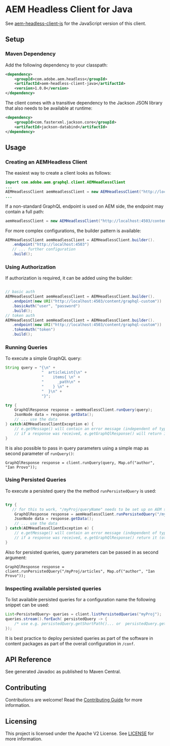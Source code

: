# AEM Headless Client for Java

See [aem-headless-client-js](https://github.com/adobe/aem-headless-client-js) for the JavaScript version of this client.

## Setup

### Maven Dependency

Add the following dependency to your classpath:

```xml
<dependency>
	<groupId>com.adobe.aem.headless</groupId>
	<artifactId>aem-headless-client-java</artifactId>
	<version>1.0.0</version>
</dependency>
```

The client comes with a transitive dependency to the Jackson JSON library that also needs to be available at runtime:
 
```xml
<dependency>
	<groupId>com.fasterxml.jackson.core</groupId>
	<artifactId>jackson-databind</artifactId>
</dependency>
```

## Usage

### Creating an AEMHeadless Client

The easiest way to create a client looks as follows: 

```java
import com.adobe.aem.graphql.client.AEMHeadlessClient
...
AEMHeadlessClient aemHeadlessClient = new AEMHeadlessClient("http://localhost:4503");
...
```

If a non-standard GraphQL endpoint is used on AEM side, the endpoint may contain a full path:

```java
aemHeadlessClient = new AEMHeadlessClient("http://localhost:4503/content/graphql-custom");
```

For more complex configurations, the builder pattern is available:

```java
AEMHeadlessClient aemHeadlessClient = AEMHeadlessClient.builder().
   .endpoint("http://localhost:4503")
   // ... further configuration
   .build();
```


### Using Authorization

If authorization is required, it can be added using the builder:

```java

// basic auth
AEMHeadlessClient aemHeadlessClient = AEMHeadlessClient.builder().
   .endpoint(new URI("http://localhost:4503/content/graphql-custom"))
   .basicAuth("user", "password")
   .build();
// token auth   
AEMHeadlessClient aemHeadlessClient = AEMHeadlessClient.builder().
   .endpoint(new URI("http://localhost:4503/content/graphql-custom"))
   .tokenAuth("token")
   .build();
```


### Running Queries 

To execute a simple GraphQL query:

```java
String query = "{\n" + 
				"  articleList{\n" + 
				"    items{ \n" + 
				"      _path\n" + 
				"    } \n" + 
				"  }\n" + 
				"}";

try {
	GraphQlResponse response = aemHeadlessClient.runQuery(query);
	JsonNode data = response.getData();
	// ... use the data
} catch(AEMHeadlessClientException e) {
	// e.getMessage() will contain an error message (independent of type of error)
	// if a response was received, e.getGraphQlResponse() will return it (otherwise null)
}
```

It is also possible to pass in query parameters using a simple map as second parameter of `runQuery()`:

```
GraphQlResponse response = client.runQuery(query, Map.of("author", "Ian Provo"));
```


### Using Persisted Queries

To execute a persisted query the the method `runPersistedQuery` is used:

```java

try {
   // for this to work, "/myProj/queryName" needs to be set up on AEM side
	GraphQlResponse response = aemHeadlessClient.runPersistedQuery("/myProj/queryName");
	JsonNode data = response.getData();
	// ... use the data
} catch(AEMHeadlessClientException e) {
	// e.getMessage() will contain an error message (independent of type of error)
	// if a response was received, e.getGraphQlResponse() return it (otherwise null)
}
```

Also for persisted queries, query parameters can be passed in as second argument:

```
GraphQlResponse response = client.runPersistedQuery("/myProj/articles", Map.of("author", "Ian Provo"));
```


### Inspecting available persisted queries

To list available persisted queries for a configuration name the following snippet can be used:

```java
List<PersistedQuery> queries = client.listPersistedQueries("myProj");
queries.stream().forEach( persistedQuery -> { 
    /* use e.g. persistedQuery.getShortPath()... or  persistedQuery.getQuery() */ 
});
```

It is best practice to deploy persisted queries as part of the software in content packages as part of the overall configuration in `/conf`.


## API Reference

See generated Javadoc as published to Maven Central.


## Contributing

Contributions are welcome! Read the [Contributing Guide](./.github/CONTRIBUTING.md) for more information.

## Licensing

This project is licensed under the Apache V2 License. See [LICENSE](LICENSE) for more information.
